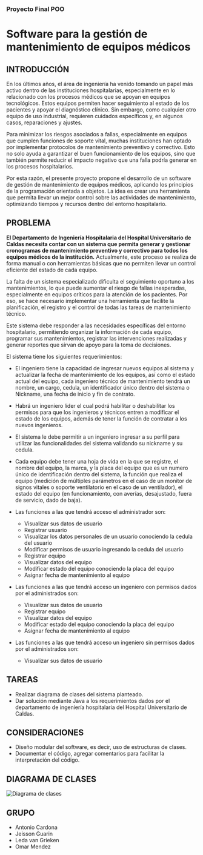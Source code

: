 ### Proyecto Final POO
# Software para la gestión de mantenimiento de equipos médicos
## INTRODUCCIÓN
En los últimos años, el área de ingeniería ha venido tomando un papel más activo dentro de las instituciones hospitalarias, especialmente en lo relacionado con los procesos médicos que se apoyan en equipos tecnológicos. Estos equipos permiten hacer seguimiento al estado de los pacientes y apoyar el diagnóstico clínico. Sin embargo, como cualquier otro equipo de uso industrial, requieren cuidados específicos y, en algunos casos, reparaciones y ajustes.

Para minimizar los riesgos asociados a fallas, especialmente en equipos que cumplen funciones de soporte vital, muchas instituciones han optado por implementar protocolos de mantenimiento preventivo y correctivo. Esto no solo ayuda a garantizar el buen funcionamiento de los equipos, sino que también permite reducir el impacto negativo que una falla podría generar en los procesos hospitalarios.

Por esta razón, el presente proyecto propone el desarrollo de un software de gestión de mantenimiento de equipos médicos, aplicando los principios de la programación orientada a objetos. La idea es crear una herramienta que permita llevar un mejor control sobre las actividades de mantenimiento, optimizando tiempos y recursos dentro del entorno hospitalario.

## PROBLEMA 
__El Departamento de Ingeniería Hospitalaria del Hospital Universitario de Caldas necesita contar con un sistema que permita generar y gestionar cronogramas de mantenimiento preventivo y correctivo para todos los equipos médicos de la institución.__ Actualmente, este proceso se realiza de forma manual o con herramientas básicas que no permiten llevar un control eficiente del estado de cada equipo.

La falta de un sistema especializado dificulta el seguimiento oportuno a los mantenimientos, lo que puede aumentar el riesgo de fallas inesperadas, especialmente en equipos críticos para la atención de los pacientes. Por eso, se hace necesario implementar una herramienta que facilite la planificación, el registro y el control de todas las tareas de mantenimiento técnico.

Este sistema debe responder a las necesidades específicas del entorno hospitalario, permitiendo organizar la información de cada equipo, programar sus mantenimientos, registrar las intervenciones realizadas y generar reportes que sirvan de apoyo para la toma de decisiones.

El sistema tiene los siguientes requerimientos:

*	El ingeniero tiene la capacidad de ingresar nuevos equipos al sistema y actualizar la fecha de mantenimiento de los equipos, así como el estado actual del equipo, cada ingeniero técnico de mantenimiento tendrá un nombre, un cargo, cedula, un identificador único dentro del sistema o Nickname, una fecha de inicio y fin de contrato.
  
*	Habrá un ingeniero líder el cual podrá habilitar o deshabilitar los permisos para que los ingenieros y técnicos entren a modificar el estado de los equipos, además de tener la función de contratar a los nuevos ingenieros.
  
*	El sistema le debe permitir a un ingeniero ingresar a su perfil para utilizar las funcionalidades del sistema validando su nickname y su cedula.
  
* Cada equipo debe tener una hoja de vida en la que se registre, el nombre del equipo, la marca, y la placa del equipo que es un numero único de identificación dentro del sistema, la función que realiza el equipo (medición de múltiples parámetros en el caso de un monitor de signos vitales o soporte ventilatorio en el caso de un ventilador), el estado del equipo (en funcionamiento, con averías, desajustado, fuera de servicio, dado de baja). 
*	Las funciones a las que tendrá acceso el administrador son:
    - Visualizar sus datos de usuario 
    -	Registrar usuario 
    -	Visualizar los datos personales de un usuario conociendo la cedula del usuario 
    -	Modificar permisos de usuario ingresando la cedula del usuario 
    -	Registrar equipo 
    -	Visualizar datos del equipo 
    -	Modificar estado del equipo conociendo la placa del equipo 
    -	Asignar fecha de mantenimiento al equipo 
*	Las funciones a las que tendrá acceso un ingeniero con permisos dados por el administrados son: 
    -	Visualizar sus datos de usuario 
    -	Registrar equipo 
    -	Visualizar datos del equipo 
    -	Modificar estado del equipo conociendo la placa del equipo 
    -	Asignar fecha de mantenimiento al equipo 
*	Las funciones a las que tendrá acceso un ingeniero sin permisos dados por el administrados son: 
    -	Visualizar sus datos de usuario 
## TAREAS 
*	Realizar diagrama de clases del sistema planteado.
*	Dar solución mediante Java a los requerimientos dados por el departamento de ingeniería hospitalaria del Hospital Universitario de Caldas.
## CONSIDERACIONES 
*	Diseño modular del software, es decir, uso de estructuras de clases.
*	Documentar el código, agregar comentarios para facilitar la interpretación del código.
## DIAGRAMA DE CLASES 
![Diagrama de clases](https://github.com/user-attachments/assets/c0f902ec-7cb3-4fb3-a908-4bf349709022)
## GRUPO 
* Antonio Cardona
* Jeisson Guarin
* Leda van Grieken
* Omar Mendez
  

